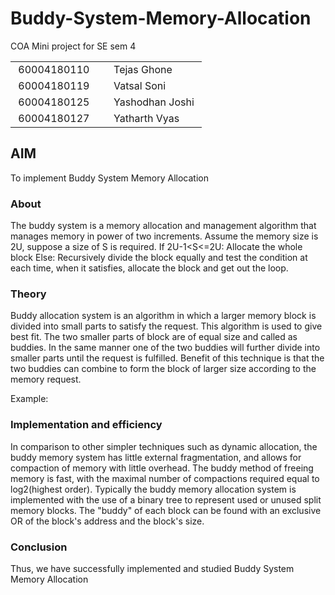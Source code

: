 # Buddy-System-Memory-Allocation
COA Mini project for SE sem 4

<table style="width: 100%;" cellpadding="1">
<tbody>
<tr>
<td style="width: 49.9136%;">&nbsp;60004180110</td>
<td style="width: 67.0864%;">&nbsp;Tejas Ghone</td>
</tr>
<tr>
<td style="width: 49.9136%;">&nbsp;60004180119</td>
<td style="width: 67.0864%;">&nbsp;Vatsal Soni&nbsp;</td>
</tr>
<tr>
<td style="width: 49.9136%;">&nbsp;60004180125</td>
<td style="width: 67.0864%;">&nbsp;Yashodhan Joshi&nbsp;</td>
</tr>
<tr>
<td style="width: 49.9136%;">&nbsp;60004180127</td>
<td style="width: 67.0864%;">&nbsp;Yatharth Vyas&nbsp;</td>
</tr>
</tbody>
</table>

## AIM
To implement Buddy System Memory Allocation

### About
The buddy system is a memory allocation and management algorithm that manages memory in power of two increments. Assume the memory size is 2U, suppose a size of S is required.
If 2U-1<S<=2U: Allocate the whole block
Else: Recursively divide the block equally and test the condition at each time, when it satisfies, allocate the block and get out the loop.

### Theory
Buddy allocation system is an algorithm in which a larger memory block is divided into small parts to satisfy the request. This algorithm is used to give best fit. The two smaller parts of block are of equal size and called as buddies. In the same manner one of the two buddies will further divide into smaller parts until the request is fulfilled. Benefit of this technique is that the two buddies can combine to form the block of larger size according to the memory request.

Example:


### Implementation and efficiency
In comparison to other simpler techniques such as dynamic allocation, the buddy memory system has little external fragmentation, and allows for compaction of memory with little overhead. The buddy method of freeing memory is fast, with the maximal number of compactions required equal to log2(highest order). Typically the buddy memory allocation system is implemented with the use of a binary tree to represent used or unused split memory blocks. The "buddy" of each block can be found with an exclusive OR of the block's address and the block's size.

### Conclusion
Thus, we have successfully implemented and studied Buddy System Memory Allocation
